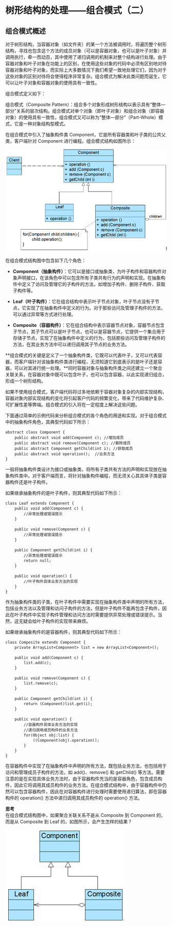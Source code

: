 # 树形结构的处理——组合模式（二）  

## 组合模式概述  

对于树形结构，当容器对象（如文件夹）的某一个方法被调用时，将遍历整个树形结构，寻找也包含这个方法的成员对象（可以是容器对象，也可以是叶子对象）并调用执行，牵一而动百，其中使用了递归调用的机制来对整个结构进行处理。由于容器对象和叶子对象在功能上的区别，在使用这些对象的代码中必须有区别地对待容器对象和叶子对象，而实际上大多数情况下我们希望一致地处理它们，因为对于这些对象的区别对待将会使得程序非常复杂。组合模式为解决此类问题而诞生，它可以让叶子对象和容器对象的使用具有一致性。  

组合模式定义如下：  

组合模式（Composite Pattern）：组合多个对象形成树形结构以表示具有“整体—部分”关系的层次结构。组合模式对单个对象（即叶子对象）和组合对象（即容器对象）的使用具有一致性，组合模式又可以称为“整体—部分”（Part-Whole）模式，它是一种对象结构型模式。  

在组合模式中引入了抽象构件类 Component，它是所有容器类和叶子类的公共父类，客户端针对 Component 进行编程。组合模式结构如图所示：

![组合模式结构图](images/1347029718_6268.jpg)    

在组合模式结构图中包含如下几个角色：  

- **Component（抽象构件）**：它可以是接口或抽象类，为叶子构件和容器构件对象声明接口，在该角色中可以包含所有子类共有行为的声明和实现。在抽象构件中定义了访问及管理它的子构件的方法，如增加子构件、删除子构件、获取子构件等。  

- **Leaf（叶子构件）**：它在组合结构中表示叶子节点对象，叶子节点没有子节点，它实现了在抽象构件中定义的行为。对于那些访问及管理子构件的方法，可以通过异常等方式进行处理。  

- **Composite（容器构件）**：它在组合结构中表示容器节点对象，容器节点包含子节点，其子节点可以是叶子节点，也可以是容器节点，它提供一个集合用于存储子节点，实现了在抽象构件中定义的行为，包括那些访问及管理子构件的方法，在其业务方法中可以递归调用其子节点的业务方法。  

**组合模式的关键是定义了一个抽象构件类，它既可以代表叶子，又可以代表容器，而客户端针对该抽象构件类进行编程，无须知道它到底表示的是叶子还是容器，可以对其进行统一处理。**同时容器对象与抽象构件类之间还建立一个聚合关联关系，在容器对象中既可以包含叶子，也可以包含容器，以此实现递归组合，形成一个树形结构。  

如果不使用组合模式，客户端代码将过多地依赖于容器对象复杂的内部实现结构，容器对象内部实现结构的变化将引起客户代码的频繁变化，带来了代码维护复杂、可扩展性差等弊端。组合模式的引入将在一定程度上解决这些问题。  

下面通过简单的示例代码来分析组合模式的各个角色的用途和实现。对于组合模式中的抽象构件角色，其典型代码如下所示：  

```
abstract class Component {  
    public abstract void add(Component c); //增加成员  
    public abstract void remove(Component c); //删除成员  
    public abstract Component getChild(int i); //获取成员  
    public abstract void operation();  //业务方法  
}   
```

一般将抽象构件类设计为接口或抽象类，将所有子类共有方法的声明和实现放在抽象构件类中。对于客户端而言，将针对抽象构件编程，而无须关心其具体子类是容器构件还是叶子构件。  

如果继承抽象构件的是叶子构件，则其典型代码如下所示：  
  
```
class Leaf extends Component {
	public void add(Component c) { 
		//异常处理或错误提示 
	}	
		
	public void remove(Component c) { 
		//异常处理或错误提示 
	}
	
	public Component getChild(int i) { 
		//异常处理或错误提示
		return null; 
	}
	
	public void operation() {
		//叶子构件具体业务方法的实现
	} 
}
```

作为抽象构件类的子类，在叶子构件中需要实现在抽象构件类中声明的所有方法，包括业务方法以及管理和访问子构件的方法，但是叶子构件不能再包含子构件，因此在叶子构件中实现子构件管理和访问方法时需要提供异常处理或错误提示。当然，这无疑会给叶子构件的实现带来麻烦。  

如果继承抽象构件的是容器构件，则其典型代码如下所示：  

```
class Composite extends Component {
	private ArrayList<Component> list = new ArrayList<Component>();
	
	public void add(Component c) {
		list.add(c);
	}
	
	public void remove(Component c) {
		list.remove(c);
	}
	
	public Component getChild(int i) {
		return (Component)list.get(i);
	}
	
	public void operation() {
		//容器构件具体业务方法的实现
        //递归调用成员构件的业务方法
		for(Object obj:list) {
			((Component)obj).operation();
		}
	} 	
}
```

在容器构件中实现了在抽象构件中声明的所有方法，既包括业务方法，也包括用于访问和管理成员子构件的方法，如 add()、remove() 和 getChild() 等方法。需要注意的是在实现具体业务方法时，由于容器构件充当的是容器角色，包含成员构件，因此它将调用其成员构件的业务方法。在组合模式结构中，由于容器构件中仍然可以包含容器构件，因此在对容器构件进行处理时需要使用递归算法，即在容器构件的 operation() 方法中递归调用其成员构件的 operation() 方法。

**思考**  
在组合模式结构图中，如果聚合关联关系不是从 Composite 到 Component 的，而是从 Composite 到 Leaf 的，如图所示，会产生怎样的结果？  

![组合模式思考题结构图](images/1347029904_5585.jpg) 